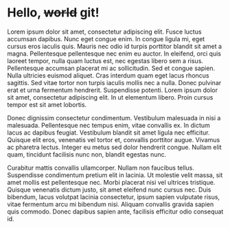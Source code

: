 # Hello, ~~world~~ git!

Lorem ipsum dolor sit amet, consectetur adipiscing elit. Fusce luctus accumsan dapibus. Nunc eget congue enim. In congue ligula mi, eget cursus eros iaculis quis. Mauris nec odio id turpis porttitor blandit sit amet a magna. Pellentesque pellentesque nec enim eu auctor. In eleifend, orci quis laoreet tempor, nulla quam luctus est, nec egestas libero sem a risus. Pellentesque accumsan placerat mi ac sollicitudin. Sed et congue sapien. Nulla ultricies euismod aliquet. Cras interdum quam eget lacus rhoncus sagittis. Sed vitae tortor non turpis iaculis mollis nec a nulla. Donec pulvinar erat et urna fermentum hendrerit. Suspendisse potenti. Lorem ipsum dolor sit amet, consectetur adipiscing elit. In ut elementum libero. Proin cursus tempor est sit amet lobortis.

Donec dignissim consectetur condimentum. Vestibulum malesuada in nisi a malesuada. Pellentesque nec tempus enim, vitae convallis ex. In dictum lacus ac dapibus feugiat. Vestibulum blandit sit amet ligula nec efficitur. Quisque elit eros, venenatis vel tortor et, convallis porttitor augue. Vivamus ac pharetra lectus. Integer eu metus sed dolor hendrerit congue. Nullam elit quam, tincidunt facilisis nunc non, blandit egestas nunc.

Curabitur mattis convallis ullamcorper. Nullam non faucibus tellus. Suspendisse condimentum pretium elit in lacinia. Ut molestie velit massa, sit amet mollis est pellentesque nec. Morbi placerat nisi vel ultrices tristique. Quisque venenatis dictum justo, sit amet eleifend nunc cursus nec. Duis bibendum, lacus volutpat lacinia consectetur, ipsum sapien vulputate risus, vitae fermentum arcu mi bibendum nisi. Aliquam convallis gravida sapien quis commodo. Donec dapibus sapien ante, facilisis efficitur odio consequat id.